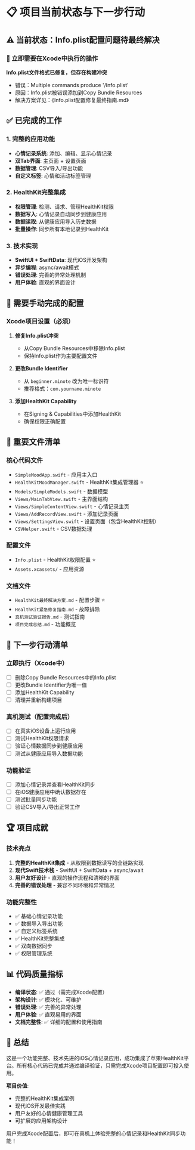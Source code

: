 # 📋 项目当前状态与下一步行动

## ⚠️ 当前状态：Info.plist配置问题待最终解决

### 🔧 立即需要在Xcode中执行的操作
**Info.plist文件格式已修复，但存在构建冲突**
- 错误：Multiple commands produce '/Info.plist' 
- 原因：Info.plist被错误添加到Copy Bundle Resources
- 解决方案详见：《Info.plist配置修复最终指南.md》

## ✅ 已完成的工作

### 1. 完整的应用功能
- **心情记录系统**: 添加、编辑、显示心情记录
- **双Tab界面**: 主页面 + 设置页面
- **数据管理**: CSV导入/导出功能
- **自定义标签**: 心情和活动标签管理

### 2. HealthKit完整集成
- **权限管理**: 检测、请求、管理HealthKit权限
- **数据写入**: 心情记录自动同步到健康应用
- **数据读取**: 从健康应用导入历史数据
- **批量操作**: 同步所有本地记录到HealthKit

### 3. 技术实现
- **SwiftUI + SwiftData**: 现代iOS开发架构
- **异步编程**: async/await模式
- **错误处理**: 完善的异常处理机制
- **用户体验**: 直观的界面设计

## 🔧 需要手动完成的配置

### Xcode项目设置（必须）
1. **修复Info.plist冲突**
   - 从Copy Bundle Resources中移除Info.plist
   - 保持Info.plist作为主要配置文件

2. **更改Bundle Identifier**
   - 从 `beginner.minote` 改为唯一标识符
   - 推荐格式：`com.yourname.minote`

3. **添加HealthKit Capability**
   - 在Signing & Capabilities中添加HealthKit
   - 确保权限正确配置

## 📁 重要文件清单

### 核心代码文件
- `SimpleMoodApp.swift` - 应用主入口
- `HealthKitMoodManager.swift` - HealthKit集成管理器 ⭐
- `Models/SimpleModels.swift` - 数据模型
- `Views/MainTabView.swift` - 主界面结构
- `Views/SimpleContentView.swift` - 心情记录主页
- `Views/AddRecordView.swift` - 添加记录页面
- `Views/SettingsView.swift` - 设置页面（包含HealthKit控制）
- `CSVHelper.swift` - CSV数据处理

### 配置文件
- `Info.plist` - HealthKit权限配置 ⭐
- `Assets.xcassets/` - 应用资源

### 文档文件
- `HealthKit最终解决方案.md` - 配置步骤 ⭐
- `HealthKit紧急修复指南.md` - 故障排除
- `真机测试验证报告.md` - 测试指南
- `项目完成总结.md` - 功能概览

## 🎯 下一步行动清单

### 立即执行（Xcode中）
- [ ] 删除Copy Bundle Resources中的Info.plist
- [ ] 更改Bundle Identifier为唯一值
- [ ] 添加HealthKit Capability
- [ ] 清理并重新构建项目

### 真机测试（配置完成后）
- [ ] 在真实iOS设备上运行应用
- [ ] 测试HealthKit权限请求
- [ ] 验证心情数据同步到健康应用
- [ ] 测试从健康应用导入数据功能

### 功能验证
- [ ] 添加心情记录并查看HealthKit同步
- [ ] 在iOS健康应用中确认数据存在
- [ ] 测试批量同步功能
- [ ] 验证CSV导入/导出正常工作

## 🏆 项目成就

### 技术亮点
1. **完整的HealthKit集成** - 从权限到数据读写的全链路实现
2. **现代Swift技术栈** - SwiftUI + SwiftData + async/await
3. **用户友好设计** - 直观的操作流程和清晰的界面
4. **完善的错误处理** - 兼容不同环境和异常情况

### 功能完整性
- ✅ 基础心情记录功能
- ✅ 数据导入导出功能  
- ✅ 自定义标签系统
- ✅ HealthKit完整集成
- ✅ 双向数据同步
- ✅ 权限管理系统

## 📊 代码质量指标

- **编译状态**: ✅ 通过（需完成Xcode配置）
- **架构设计**: ✅ 模块化、可维护
- **错误处理**: ✅ 完善的异常处理
- **用户体验**: ✅ 直观易用的界面
- **文档完整性**: ✅ 详细的配置和使用指南

## 🎉 总结

这是一个功能完整、技术先进的iOS心情记录应用，成功集成了苹果HealthKit平台。所有核心代码已完成并通过编译验证，只需完成Xcode项目配置即可投入使用。

**项目价值**:
- 完整的HealthKit集成案例
- 现代iOS开发最佳实践
- 用户友好的心情健康管理工具
- 可扩展的应用架构设计

用户完成Xcode配置后，即可在真机上体验完整的心情记录和HealthKit同步功能！
